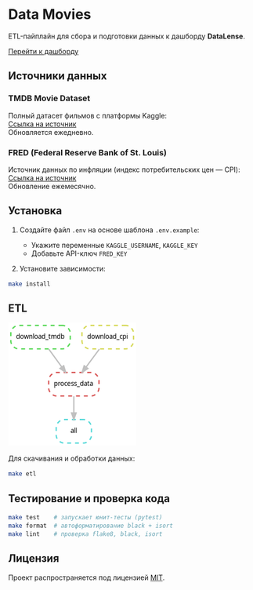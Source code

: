 # Data Movies

ETL-пайплайн для сбора и подготовки данных к дашборду **DataLense**.

[Перейти к дашборду](placeholder)

## Источники данных

### TMDB Movie Dataset
Полный датасет фильмов с платформы Kaggle:  
[Ссылка на источник](https://www.kaggle.com/datasets/asaniczka/tmdb-movies-dataset-2023-930k-movies)  
Обновляется ежедневно.

### FRED (Federal Reserve Bank of St. Louis)
Источник данных по инфляции (индекс потребительских цен — CPI):  
[Ссылка на источник](https://fred.stlouisfed.org/series/CPIAUCNS)  
Обновление ежемесячно.

## Установка

1. Создайте файл `.env` на основе шаблона `.env.example`:
   - Укажите переменные `KAGGLE_USERNAME`, `KAGGLE_KEY`
   - Добавьте API-ключ `FRED_KEY`

2. Установите зависимости:
```bash
make install
```

## ETL

![DAG](./references/dag.png)

Для скачивания и обработки данных:
```bash
make etl
```

## Тестирование и проверка кода
```bash
make test    # запускает юнит-тесты (pytest)
make format  # автоформатирование black + isort
make lint    # проверка flake8, black, isort
```

## Лицензия
Проект распространяется под лицензией [MIT](LICENSE).

